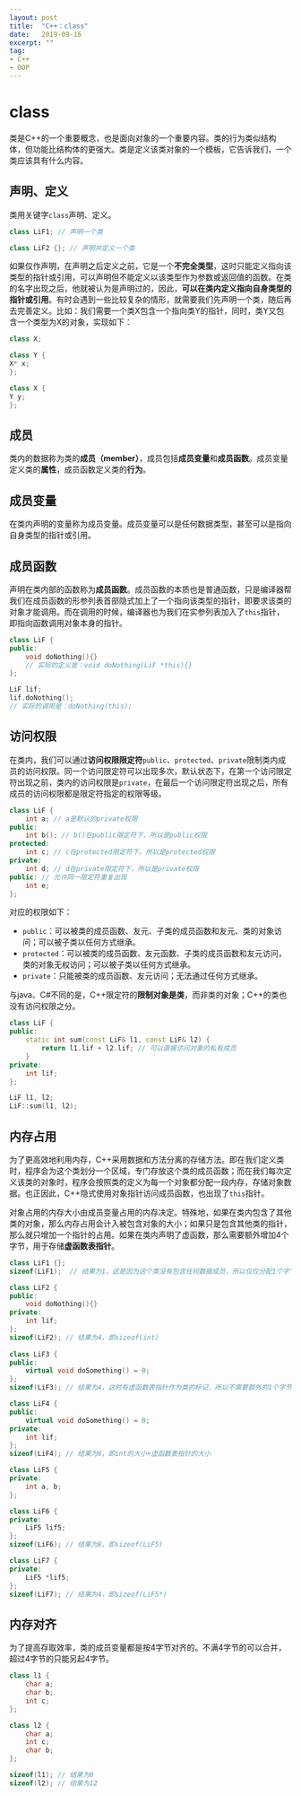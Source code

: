 ```yaml
---
layout: post
title:  "C++：class"
date:   2019-09-16
excerpt: ""
tag:
- C++
- OOP
---
```


# class

类是C++的一个重要概念，也是面向对象的一个重要内容。类的行为类似结构体，但功能比结构体的更强大。类是定义该类对象的一个模板，它告诉我们，一个类应该具有什么内容。

## 声明、定义

类用关键字`class`声明、定义。

```c++
class LiF1; // 声明一个类

class LiF2 {}; // 声明并定义一个类
```

如果仅作声明，在声明之后定义之前，它是一个**不完全类型**，这时只能定义指向该类型的指针或引用，可以声明但不能定义以该类型作为参数或返回值的函数。在类的名字出现之后，他就被认为是声明过的，因此，**可以在类内定义指向自身类型的指针或引用**。有时会遇到一些比较复杂的情形，就需要我们先声明一个类，随后再去完善定义。比如：我们需要一个类X包含一个指向类Y的指针，同时，类Y又包含一个类型为X的对象，实现如下：

```c++
class X;

class Y {
X* x;
};

class X {
Y y;
};
```

## 成员

类内的数据称为类的**成员（member）**，成员包括**成员变量**和**成员函数**。成员变量定义类的**属性**，成员函数定义类的**行为**。

## 成员变量

在类内声明的变量称为成员变量。成员变量可以是任何数据类型，甚至可以是指向自身类型的指针或引用。

## 成员函数

声明在类内部的函数称为**成员函数**。成员函数的本质也是普通函数，只是编译器帮我们在成员函数的形参列表首部隐式加上了一个指向该类型的指针，即要求该类的对象才能调用。而在调用的时候，编译器也为我们在实参列表加入了`this`指针，即指向函数调用对象本身的指针。

```c++
class LiF {
public:
    void doNothing(){}
    // 实际的定义是：void doNothing(LiF *this){}
};

LiF lif;
lif.doNothing();
// 实际的调用是：doNothing(this);
```

## 访问权限

在类内，我们可以通过**访问权限限定符**`public`、`protected`、`private`限制类内成员的访问权限。同一个访问限定符可以出现多次，默认状态下，在第一个访问限定符出现之前，类内的访问权限是`private`，在最后一个访问限定符出现之后，所有成员的访问权限都是限定符指定的权限等级。

```c++
class LiF {
    int a; // a是默认的private权限
public:
    int b(); // b()在public限定符下，所以是public权限
protected:
    int c; // c在protected限定符下，所以是protected权限
private:
    int d; // d在private限定符下，所以是private权限
public: // 允许同一限定符重复出现
    int e;
};
```

对应的权限如下：

- `public`：可以被类的成员函数、友元、子类的成员函数和友元、类的对象访问；可以被子类以任何方式继承。
- `protected`：可以被类的成员函数、友元函数、子类的成员函数和友元访问，类的对象无权访问；可以被子类以任何方式继承。
- `private`：只能被类的成员函数、友元访问；无法通过任何方式继承。

与java、C#不同的是，C++限定符的**限制对象是类**，而非类的对象；C++的类也没有访问权限之分。

```c++
class LiF {
public:
	static int sum(const LiF& l1, const LiF& l2) {
		return l1.lif + l2.lif; // 可以直接访问对象的私有成员
	}
private:
	int lif;
};

LiF l1, l2;
LiF::sum(l1, l2);
```

## 内存占用

为了更高效地利用内存，C++采用数据和方法分离的存储方法。即在我们定义类时，程序会为这个类划分一个区域，专门存放这个类的成员函数；而在我们每次定义该类的对象时，程序会按照类的定义为每一个对象都分配一段内存，存储对象数据。也正因此，C++隐式使用对象指针访问成员函数，也出现了`this`指针。

对象占用的内存大小由成员变量占用的内存决定。特殊地，如果在类内包含了其他类的对象，那么内存占用会计入被包含对象的大小；如果只是包含其他类的指针，那么就只增加一个指针的占用。如果在类内声明了虚函数，那么需要额外增加4个字节，用于存储**虚函数表指针**。

```c++
class LiF1 {};
sizeof(LiF1);  // 结果为1，这是因为这个类没有包含任何数据成员，所以仅仅分配1个字节用于标记类

class LiF2 {
public:
	void doNothing(){}
private:
	int lif;
};
sizeof(LiF2); // 结果为4，即sizeof(int)
    
class LiF3 {
public:
    virtual void doSomething() = 0;
};
sizeof(LiF3); // 结果为4，这时有虚函数表指针作为类的标记，所以不需要额外的1个字节

class LiF4 {
public:
    virtual void doSomething() = 0;
private:
    int lif;
};
sizeof(LiF4); // 结果为8，即int的大小+虚函数表指针的大小

class LiF5 {
private:
    int a, b;
};

class LiF6 {
private:
    LiF5 lif5;
};
sizeof(LiF6); // 结果为8，即sizeof(LiF5)

class LiF7 {
private:
    LiF5 *lif5;
};
sizeof(LiF7); // 结果为4，即sizeof(LiF5*)
```

## 内存对齐

为了提高存取效率，类的成员变量都是按4字节对齐的。不满4字节的可以合并，超过4字节的只能另起4字节。

```c++
class l1 {
	char a;
	char b;
	int c;
};

class l2 {
	char a;
	int c;
	char b;
};

sizeof(l1); // 结果为8
sizeof(l2); // 结果为12
```


